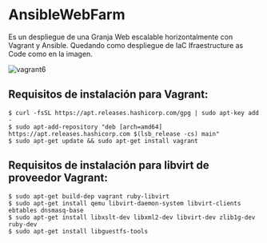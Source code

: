 # AnsibleWebFarm

Es un despliegue de una Granja Web escalable horizontalmente con Vagrant y Ansible. Quedando como despliegue de IaC Ifraestructure as Code como en la imagen.

![vagrant6](https://user-images.githubusercontent.com/64685260/174110243-de33bc97-7352-41c6-94f8-34bc964ad86e.png)


## Requisitos de instalación para Vagrant: 

``` console
$ curl -fsSL https://apt.releases.hashicorp.com/gpg | sudo apt-key add -
$ sudo apt-add-repository "deb [arch=amd64] https://apt.releases.hashicorp.com $(lsb_release -cs) main"
$ sudo apt-get update && sudo apt-get install vagrant
```

## Requisitos de instalación para libvirt de proveedor Vagrant: 

``` console
$ sudo apt-get build-dep vagrant ruby-libvirt
$ sudo apt-get install qemu libvirt-daemon-system libvirt-clients ebtables dnsmasq-base
$ sudo apt-get install libxslt-dev libxml2-dev libvirt-dev zlib1g-dev ruby-dev
$ sudo apt-get install libguestfs-tools
```
